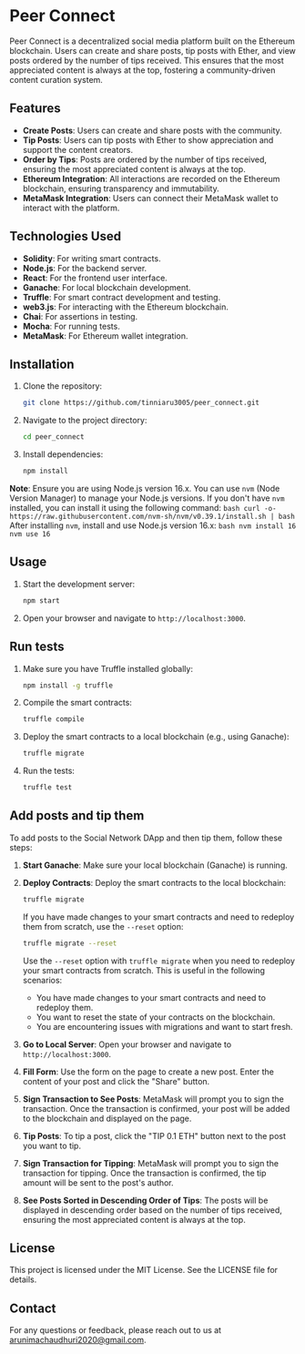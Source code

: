 # Peer Connect

Peer Connect is a decentralized social media platform built on the Ethereum blockchain. Users can create and share posts, tip posts with Ether, and view posts ordered by the number of tips received. This ensures that the most appreciated content is always at the top, fostering a community-driven content curation system.

## Features

- **Create Posts**: Users can create and share posts with the community.
- **Tip Posts**: Users can tip posts with Ether to show appreciation and support the content creators.
- **Order by Tips**: Posts are ordered by the number of tips received, ensuring the most appreciated content is always at the top.
- **Ethereum Integration**: All interactions are recorded on the Ethereum blockchain, ensuring transparency and immutability.
- **MetaMask Integration**: Users can connect their MetaMask wallet to interact with the platform.

## Technologies Used

- **Solidity**: For writing smart contracts.
- **Node.js**: For the backend server.
- **React**: For the frontend user interface.
- **Ganache**: For local blockchain development.
- **Truffle**: For smart contract development and testing.
- **web3.js**: For interacting with the Ethereum blockchain.
- **Chai**: For assertions in testing.
- **Mocha**: For running tests.
- **MetaMask**: For Ethereum wallet integration.

## Installation

1. Clone the repository:
    ```bash
    git clone https://github.com/tinniaru3005/peer_connect.git
    ```
2. Navigate to the project directory:
    ```bash
    cd peer_connect
    ```
3. Install dependencies:
    ```bash
    npm install
    ```

**Note**: Ensure you are using Node.js version 16.x. You can use `nvm` (Node Version Manager) to manage your Node.js versions. If you don't have `nvm` installed, you can install it using the following command:
    ```bash
    curl -o- https://raw.githubusercontent.com/nvm-sh/nvm/v0.39.1/install.sh | bash
    ```
    After installing `nvm`, install and use Node.js version 16.x:
    ```bash
    nvm install 16
    nvm use 16
    ```

## Usage

1. Start the development server:
    ```bash
    npm start
    ```
2. Open your browser and navigate to `http://localhost:3000`.

## Run tests

1. Make sure you have Truffle installed globally:
    ```bash
    npm install -g truffle
    ```
2. Compile the smart contracts:
    ```bash
    truffle compile
    ```
3. Deploy the smart contracts to a local blockchain (e.g., using Ganache):
    ```bash
    truffle migrate
    ```
4. Run the tests:
    ```bash
    truffle test
    ```

## Add posts and tip them

To add posts to the Social Network DApp and then tip them, follow these steps:

1. **Start Ganache**: Make sure your local blockchain (Ganache) is running.

2. **Deploy Contracts**: Deploy the smart contracts to the local blockchain:
    ```bash
    truffle migrate
    ```
    If you have made changes to your smart contracts and need to redeploy them from scratch, use the `--reset` option:
    ```bash
    truffle migrate --reset
    ```

    Use the `--reset` option with `truffle migrate` when you need to redeploy your smart contracts from scratch. This is useful in the following scenarios:
    - You have made changes to your smart contracts and need to redeploy them.
    - You want to reset the state of your contracts on the blockchain.
    - You are encountering issues with migrations and want to start fresh.

3. **Go to Local Server**: Open your browser and navigate to `http://localhost:3000`.

4. **Fill Form**: Use the form on the page to create a new post. Enter the content of your post and click the "Share" button.

5. **Sign Transaction to See Posts**: MetaMask will prompt you to sign the transaction. Once the transaction is confirmed, your post will be added to the blockchain and displayed on the page.

6. **Tip Posts**: To tip a post, click the "TIP 0.1 ETH" button next to the post you want to tip.

7. **Sign Transaction for Tipping**: MetaMask will prompt you to sign the transaction for tipping. Once the transaction is confirmed, the tip amount will be sent to the post's author.

8. **See Posts Sorted in Descending Order of Tips**: The posts will be displayed in descending order based on the number of tips received, ensuring the most appreciated content is always at the top.

## License

This project is licensed under the MIT License. See the LICENSE file for details.

## Contact

For any questions or feedback, please reach out to us at arunimachaudhuri2020@gmail.com.
